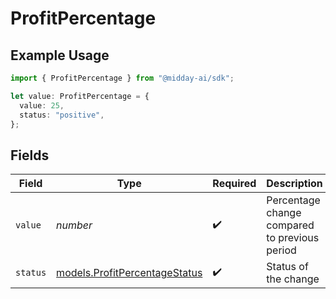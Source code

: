 # ProfitPercentage

## Example Usage

```typescript
import { ProfitPercentage } from "@midday-ai/sdk";

let value: ProfitPercentage = {
  value: 25,
  status: "positive",
};
```

## Fields

| Field                                                                | Type                                                                 | Required                                                             | Description                                                          | Example                                                              |
| -------------------------------------------------------------------- | -------------------------------------------------------------------- | -------------------------------------------------------------------- | -------------------------------------------------------------------- | -------------------------------------------------------------------- |
| `value`                                                              | *number*                                                             | :heavy_check_mark:                                                   | Percentage change compared to previous period                        | 25                                                                   |
| `status`                                                             | [models.ProfitPercentageStatus](../models/profitpercentagestatus.md) | :heavy_check_mark:                                                   | Status of the change                                                 | positive                                                             |